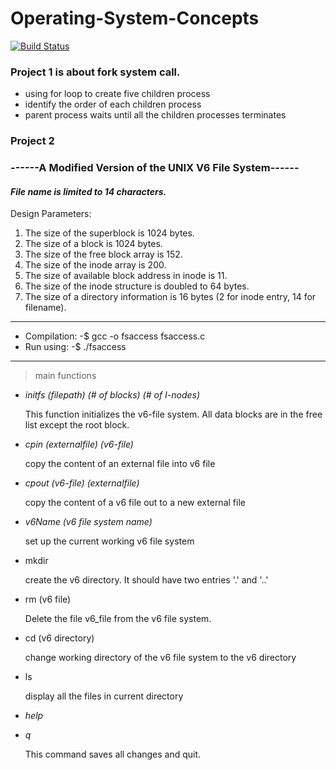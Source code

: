 # Operating-System-Concepts

[![Build Status](https://travis-ci.org/{BoYuHuang1117}/{V6-File-System}.png?branch=master)](https://travis-ci.org/{BoYuHuang1117}/{V6-File-System})

### Project 1 is about fork system call.

- using for loop to create five children process
- identify the order of each children process
- parent process waits until all the children processes terminates

### Project 2
### ------A Modified Version of the UNIX V6 File System------

#### _File name is limited to 14 characters._

Design Parameters:

1. The size of the superblock is 1024 bytes.
2. The size of a block is 1024 bytes.
3. The size of the free block array is 152.
4. The size of the inode array is 200.
5. The size of available block address in inode is 11.
6. The size of the inode structure is doubled to 64 bytes.
7. The size of a directory information is 16 bytes (2 for inode entry, 14 for filename).

***************************
 * Compilation: -$ gcc -o fsaccess fsaccess.c  
 * Run using: -$ ./fsaccess  
***********************************************************************

> main functions

- *initfs (filepath) (# of blocks) (# of I-nodes)*

  This function initializes the v6-file system. All data blocks are in the free list except the root block.

- *cpin (externalfile) (v6-file)*  

  copy the content of an external file into v6 file

- *cpout (v6-file) (externalfile)*  

  copy the content of a v6 file out to a new external file

- *v6Name (v6 file system name)*  
  
  set up the current working v6 file system
  
- mkdir  
  
  create the v6 directory. It should have two entries '.' and '..'
  
- rm (v6 file)  
  
  Delete the file v6_file from the v6 file system.

- cd (v6 directory)  
  
  change working directory of the v6 file system to the v6 directory

- ls  

  display all the files in current directory
  
- *help*

- *q*

  This command saves all changes and quit.
